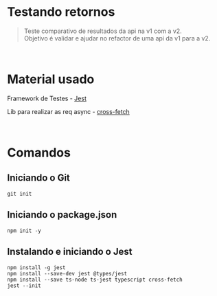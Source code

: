 # Testando retornos

> Teste comparativo de resultados da api na v1 com a v2. <br>
> Objetivo é validar e ajudar no refactor de uma api da v1 para a v2.

 <br>

# Material usado

Framework de Testes - [Jest](https://jestjs.io/pt-BR/docs/getting-started)

Lib para realizar as req async - [cross-fetch](https://www.npmjs.com/package/cross-fetch) <br>

 <br>

# Comandos

## Iniciando o Git

```
git init
```

## Iniciando o package.json

```
npm init -y
```

## Instalando e iniciando o Jest

```
npm install -g jest
npm install --save-dev jest @types/jest
npm install --save ts-node ts-jest typescript cross-fetch
jest --init
```
